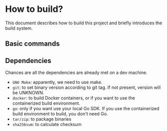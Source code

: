 # How to build?

This document describes how to build this project and briefly introduces the build system.

## Basic commands



## Dependencies

Chances are all the dependencies are already met on a dev machine.

- `GNU Make`: apparently, we need to use make.
- `git`: to set binary version according to git tag. If not present, version will be UNKNOWN.
- `docker`: to build Docker containers, or if you want to use the containerized build environment.
- `go`: only if you want use your local Go SDK. If you use the containerized build environment to build, you don't need Go.
- `tar/zip`: to package binaries
- `sha256sum`: to calculate checksum

